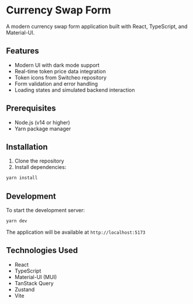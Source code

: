 # Currency Swap Form

A modern currency swap form application built with React, TypeScript, and Material-UI.

## Features

- Modern UI with dark mode support
- Real-time token price data integration
- Token icons from Switcheo repository
- Form validation and error handling
- Loading states and simulated backend interaction

## Prerequisites

- Node.js (v14 or higher)
- Yarn package manager

## Installation

1. Clone the repository
2. Install dependencies:
```bash
yarn install
```

## Development

To start the development server:

```bash
yarn dev
```

The application will be available at `http://localhost:5173`

## Technologies Used

- React
- TypeScript
- Material-UI (MUI)
- TanStack Query
- Zustand
- Vite
